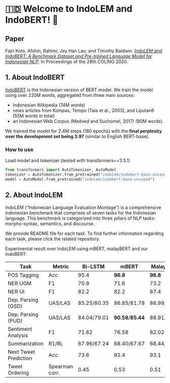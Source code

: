 # :indonesia: Welcome to IndoLEM and IndoBERT! 👋 

## Paper
Fajri Koto, Afshin, Rahimi, Jey Han Lau, and Timothy Baldwin. [_IndoLEM and IndoBERT: A Benchmark Dataset and Pre-trained Language Model for Indonesian NLP_](https://www.aclweb.org/anthology/2020.coling-main.66.pdf). 
In Proceedings of the 28th COLING 2020.

## 1. About IndoBERT

[IndoBERT](https://huggingface.co/indolem/indobert-base-uncased) is the Indonesian version of BERT model. We train the model using over 220M words, aggregated from three main sources: 
* Indonesian Wikipedia (74M words)
* news articles from Kompas, Tempo (Tala et al., 2003), and Liputan6 (55M words in total)
* an Indonesian Web Corpus (Medved and Suchomel, 2017) (90M words).

We trained the model for 2.4M steps (180 epochs) with the <b>final perplexity over the development set being 3.97</b> (similar to English BERT-base).

### How to use

Load model and tokenizer (tested with transformers==3.5.1)
```python
from transformers import AutoTokenizer, AutoModel
tokenizer = AutoTokenizer.from_pretrained("indolem/indobert-base-uncased")
model = AutoModel.from_pretrained("indolem/indobert-base-uncased")
```

## 2. About IndoLEM

IndoLEM (“Indonesian Language Evaluation Montage”) is a comprehensive Indonesian benchmark that comprises of seven tasks for the Indonesian language.
This benchmark is categorized into three pillars of NLP tasks: morpho-syntax, semantics, and discourse. 

We provide README file for each task. To find further information regarding each task, please click the related repository.

Experimental result over IndoLEM using mBERT, malayBERT and our IndoBERT:

| Task | Metric | Bi-LSTM | mBERT | MalayBERT | IndoBERT |
| ---- | ---- | ---- | ---- | ---- | ---- |
| POS Tagging | Acc | 95.4 | <b>96.8</b> | <b>96.8</b> | <b>96.8</b> |
| NER UGM | F1| 70.9 | 71.6 | 73.2 | <b>74.9</b> |
| NER UI | F1 | 82.2 | 82.2 | 87.4 | <b>90.1</b> |
| Dep. Parsing (GSD) | UAS/LAS | 85.25/80.35 | 86.85/81.78 | 86.99/81.87 | <b>87.12<b/>/<b>82.32</b> |
| Dep. Parsing (PUD) | UAS/LAS | 84.04/79.01 | <b>90.58</b>/<b>85.44</b> | 88.91/83.56 | 89.23/83.95 |
| Sentiment Analysis | F1 | 71.62 | 76.58 | 82.02 | <b>84.13</b> |
| Summarization | R1/RL | 67.96/67.24 | 68.40/67.67 | 68.44/67.71 | <b>69.93</b>/<b>69.21</b> |
| Next Tweet Prediction | Acc | 73.6 | 92.4 | 93.1 | <b>93.7</b> |
| Tweet Ordering | Spearman corr. | 0.45 | 0.53 | 0.51 | <b>0.59</b> |
